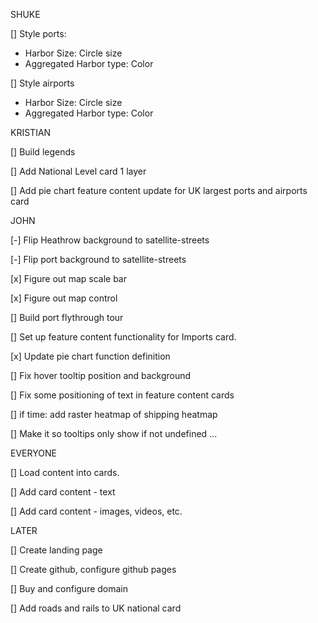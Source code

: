 
SHUKE

[] Style ports:
- Harbor Size: Circle size
- Aggregated Harbor type: Color

[] Style airports
- Harbor Size: Circle size
- Aggregated Harbor type: Color

KRISTIAN

[] Build legends

[] Add National Level card 1 layer

[] Add pie chart feature content update for UK largest ports and airports card

JOHN

[-] Flip Heathrow background to satellite-streets

[-] Flip port background to satellite-streets

[x] Figure out map scale bar

[x] Figure out map control

[] Build port flythrough tour

[] Set up feature content functionality for Imports card.

[x] Update pie chart function definition

[] Fix hover tooltip position and background

[] Fix some positioning of text in feature content cards

[] if time: add raster heatmap of shipping heatmap

[] Make it so tooltips only show if not undefined ...

EVERYONE

[] Load content into cards.

[] Add card content - text

[] Add card content - images, videos, etc.


LATER

[] Create landing page

[] Create github, configure github pages

[] Buy and configure domain

[] Add roads and rails to UK national card
